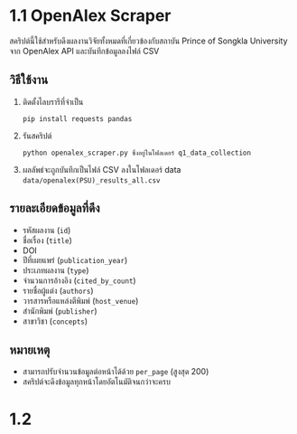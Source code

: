 # 1.1 OpenAlex Scraper
สคริปต์นี้ใช้สำหรับดึงผลงานวิจัยทั้งหมดที่เกี่ยวข้องกับสถาบัน Prince of Songkla University จาก OpenAlex API และบันทึกข้อมูลลงไฟล์ CSV
## วิธีใช้งาน
1. ติดตั้งไลบรารีที่จำเป็น  
   ```
   pip install requests pandas
   ```
2. รันสคริปต์  
   ```
   python openalex_scraper.py ซึ่งอยู่ในโฟลเดอร์ q1_data_collection
   ```
3. ผลลัพธ์จะถูกบันทึกเป็นไฟล์ CSV ลงในโฟลเดอร์ data `data/openalex(PSU)_results_all.csv`
## รายละเอียดข้อมูลที่ดึง
- รหัสผลงาน (`id`)
- ชื่อเรื่อง (`title`)
- DOI
- ปีที่เผยแพร่ (`publication_year`)
- ประเภทผลงาน (`type`)
- จำนวนการอ้างอิง (`cited_by_count`)
- รายชื่อผู้แต่ง (`authors`)
- วารสารหรือแหล่งตีพิมพ์ (`host_venue`)
- สำนักพิมพ์ (`publisher`)
- สาขาวิชา (`concepts`)
## หมายเหตุ
- สามารถปรับจำนวนข้อมูลต่อหน้าได้ด้วย `per_page` (สูงสุด 200)
- สคริปต์จะดึงข้อมูลทุกหน้าโดยอัตโนมัติจนกว่าจะครบ

# 1.2